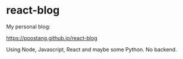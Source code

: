 # react-blog
My personal blog:

https://poostang.github.io/react-blog

Using Node, Javascript, React and maybe some Python.  No backend.
